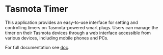 # Tasmota Timer

This application provides an easy-to-use interface for setting and controlling timers on Tasmota-powered smart plugs. Users can manage the timer on their Tasmota devices through a web interface accessible from various devices, including mobile phones and PCs.

For full documentation see [doc](docs/README.md).
